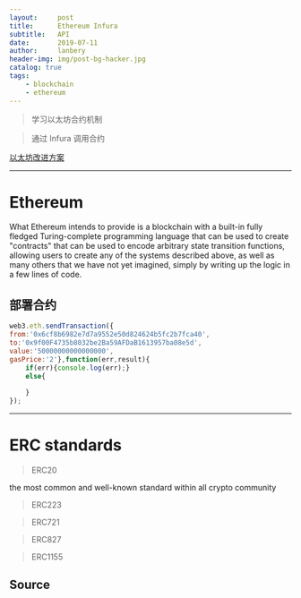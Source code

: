 ```yaml
---
layout:     post
title:      Ethereum Infura
subtitle:   API
date:       2019-07-11
author:     lanbery
header-img: img/post-bg-hacker.jpg
catalog: true
tags:
    - blockchain
    - ethereum	
---
```


> 学习以太坊合约机制

> 通过 Infura 调用合约

<a href="https://eips.ethereum.org/erc" target="EIPS">以太坊改进方案</a>

----
# Ethereum

  What Ethereum intends to provide is a blockchain with a built-in fully fledged Turing-complete programming language that can be used to create "contracts" that can be used to encode arbitrary state transition functions, allowing users to create any of the systems described above, as well as many others that we have not yet imagined, simply by writing up the logic in a few lines of code.


## 部署合约

``` javascript
web3.eth.sendTransaction({
from:'0x6cf8b6982e7d7a9552e50d824624b5fc2b7fca40',
to:'0x9f00F4735b8032be2Ba59AFDaB1613957ba08e5d',
value:'50000000000000000',
gasPrice:'2'},function(err,result){
	if(err){console.log(err);}
	else{
		
    }
});
```

---
# ERC standards

> ERC20 

<p class="indent-2">
  the most common and well-known standard within all crypto community
</p>

> ERC223

> ERC721

> ERC827

> ERC1155


## Source



   